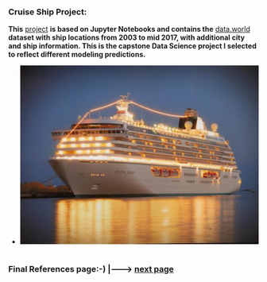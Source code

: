 ### Cruise Ship Project:
**This** [project](https://github.com/fvgras/cruise-ship-proj/) **is based on Jupyter Notebooks and contains the** [data.world](https://data.world) **dataset with ship locations from 2003 to mid 2017, with additional city and ship information. This is the capstone Data Science project I selected to reflect different modeling predictions.**

- ![ship](./images/night_ship_image_usatoday.jpg)

```markdown
```
### Final References page:-) |---> [next page](./reference.md) 

